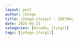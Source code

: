 ```yaml
---
layout: post
author: jotego
title: jotego.jtvigil - 18679bc
date: 2025-05-23
categories: [Arcade, jtvigil]
tags: [jotego.jtvigil]
---
```


